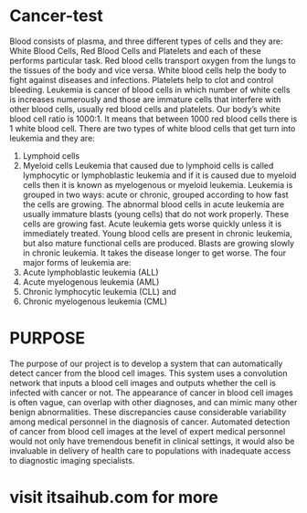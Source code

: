 # Cancer-test
Blood consists of plasma, and three different types of cells and they are: White Blood
Cells, Red Blood Cells and Platelets and each of these performs particular task. Red
blood cells transport oxygen from the lungs to the tissues of the body and vice versa.
White blood cells help the body to fight against diseases and infections. Platelets help
to clot and control bleeding. Leukemia is cancer of blood cells in which number of
white cells is increases numerously and those are immature cells that interfere with
other blood cells, usually red blood cells and platelets. Our body’s white blood cell ratio
is 1000:1. It means that between 1000 red blood cells there is 1 white blood cell.
There are two types of white blood cells that get turn into leukemia and they are:
1. Lymphoid cells
2. Myeloid cells
Leukemia that caused due to lymphoid cells is called lymphocytic or lymphoblastic
leukemia and if it is caused due to myeloid cells then it is known as myelogenous
or myeloid leukemia. Leukemia is grouped in two ways: acute or chronic, grouped
according to how fast the cells are growing. The abnormal blood cells in acute
leukemia are usually immature blasts (young cells) that do not work properly. These
cells are growing fast. Acute leukemia gets worse quickly unless it is immediately
treated. Young blood cells are present in chronic leukemia, but also mature
functional cells are produced. Blasts are growing slowly in chronic leukemia. It
takes the disease longer to get worse.
The four major forms of leukemia are:
1. Acute lymphoblastic leukemia (ALL)
2. Acute myelogenous leukemia (AML)
3. Chronic lymphocytic leukemia (CLL) and
4. Chronic myelogenous leukemia (CML)

# PURPOSE
The purpose of our project is to develop a system that can automatically detect cancer
from the blood cell images. This system uses a convolution network that inputs a blood
cell images and outputs whether the cell is infected with cancer or not. The appearance
of cancer in blood cell images is often vague, can overlap with other diagnoses, and can
mimic many other benign abnormalities. These discrepancies cause considerable
variability among medical personnel in the diagnosis of cancer. Automated detection
of cancer from blood cell images at the level of expert medical personnel would not
only have tremendous benefit in clinical settings, it would also be invaluable in delivery
of health care to populations with inadequate access to diagnostic imaging specialists.

# visit itsaihub.com for more 
